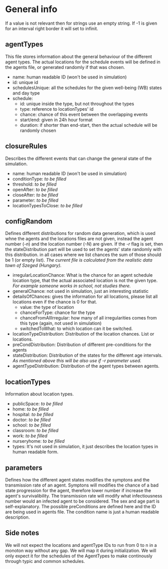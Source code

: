 # General info
If a value is not relevant then for strings use an empty string.
If -1 is given for an interval right border it will set to infinit.

## agentTypes
This file stores information about the general behaviour of the different agent types. The actual locations for the schedule events will be defined in the agents file, or generated randomly if that was chosen.
* name: human readable ID (won't be used in simulation)
* id: unique id
* schedulesUnique: all the schedules for the given well-being (WB) states and day type
* schedule:
    * id: unique inside the type, but not throughout the types
    * type: reference to locationTypes' id
    * chance: chance of this event between the overlapping events
    * start/end: given in 24h hour format
    * duration: if shorter than end-start, then the actual schedule will be randomly chosen 

## closureRules
Describes the different events that can change the general state of the simulation.
* name: human readable ID (won't be used in simulation)
* conditionType: *to be filled*
* threshold: *to be filled*
* openAfter: *to be filled*
* closeAfter: *to be filled*
* parameter: *to be filled*
* locationTypesToClose: *to be filled*

## configRandom
Defines different distributions for random data generation, which is used whne the agents and the locations files are not given, instead the agent number (*-n*) and the location number (*-N*) are given. If the *-r* flag is set, then the stateDistribution part will be used to set the agents' state randomly with this distribution. in all cases where we list chances the sum of those should be 1 (or empty list). *The current file is calculated from the realistic data town of Szeged (Hungary).*
* irregularLocationChance: What is the chance for an agent schedule location type, that the actual associated location is not the given type. *For example someone works in school, not studies there.*
* generalChance: not used in simulation, just an interesting statistic
* detailsOfChances: gives the information for all locations, please list all locations even if the chance is 0 for that.
    * value: the type of location
    * chanceForType: chance for the type
    * chanceFromAllIrregular: how many of all irregularities comes from this type (again, not used in simulation)
    * switchedToWhat: to which location can it be switched.
* locationTypeDistribution: Distribution of the location chances. List or locations.
* preCondDistribution: Distribution of different pre-conditions for the agents
* stateDistribution: Distribution of the states for the different age intervals. *As mentioned above this will be also use if -r parameter used.*
* agentTypeDistribution: Distribution of the agent types between agents.

## locationTypes
Information about location types.
* publicSpace: *to be filled*
* home: *to be filled*
* hospital: *to be filled*
* doctor: *to be filled*
* school: *to be filled*
* classroom: *to be filled*
* work: *to be filled*
* nurseryhome: *to be filled*
* types: It's not used in simulation, it just describes the location types in human readable form.

## parameters
Defines how the different agent states modifies the symptons and the transmission rate of an agent. Symptons will modifies the chance of a bad state progression for the agent, therefore lower number if increase the agent's survivalibility. The transmission rate will modify what infectiousness number would an infected agent to be considered. The sex and age part is self-explanatory. The possible preConditions are defined here and the ID are being used in agents file. The condition name is just a human readable description.

## Side notes
We will not expect the locations and agentType IDs to run from 0 to n in a monoton way without any gap. We will map it during initialization.
We will only expect it for the schedules of the AgentTypes to make continously through typic and common schedules.
